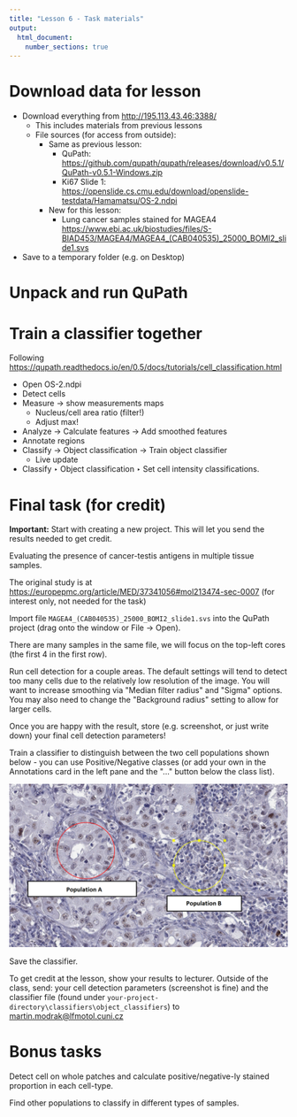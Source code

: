 ```yaml
---
title: "Lesson 6 - Task materials"
output: 
  html_document:
    number_sections: true
---
```



# Download data for lesson

- Download everything from http://195.113.43.46:3388/ 
  - This includes materials from previous lessons
  - File sources (for access from outside): 
    - Same as previous lesson:
      - QuPath: https://github.com/qupath/qupath/releases/download/v0.5.1/QuPath-v0.5.1-Windows.zip
      - Ki67 Slide 1: https://openslide.cs.cmu.edu/download/openslide-testdata/Hamamatsu/OS-2.ndpi
    - New for this lesson:
      - Lung cancer samples stained for MAGEA4 https://www.ebi.ac.uk/biostudies/files/S-BIAD453/MAGEA4/MAGEA4_(CAB040535)_25000_BOMI2_slide1.svs
- Save to a temporary folder (e.g. on Desktop)

# Unpack and run QuPath

# Train a classifier together

Following https://qupath.readthedocs.io/en/0.5/docs/tutorials/cell_classification.html

- Open OS-2.ndpi
- Detect cells
- Measure -> show measurements maps
  - Nucleus/cell area ratio (filter!)
  - Adjust max!
- Analyze -> Calculate features -> Add smoothed features
- Annotate regions
- Classify -> Object classification -> Train object classifier
  - Live update
- Classify ‣ Object classification ‣ Set cell intensity classifications.

# Final task (for credit)

**Important:** Start with creating a new project. This will let you send the results needed to get credit.

Evaluating the presence of cancer-testis antigens in multiple tissue samples. 

The original study is at https://europepmc.org/article/MED/37341056#mol213474-sec-0007 (for interest only, not needed for the task)

Import file `MAGEA4_(CAB040535)_25000_BOMI2_slide1.svs` into the QuPath project (drag onto the window or File -> Open). 

There are many samples in the same file, we will focus on the top-left cores (the first 4 in the first row).

Run cell detection for a couple areas. The default settings will tend to detect too many cells due to the relatively low resolution of the image. You will want to increase smoothing via "Median filter radius" and "Sigma" options. 
You may also need to change the "Background radius" setting to allow for larger cells.

Once you are happy with the result, store (e.g. screenshot, or just write down) your final cell detection parameters!

Train a classifier to distinguish between the two cell populations shown below - you can use Positive/Negative classes (or add your own in the Annotations card in the left pane and the "..." button below the class list).

![](populations-final-task.png)

Save the classifier.

To get credit at the lesson, show your results to lecturer. Outside of the class, send: your cell detection parameters (screenshot is fine) and the classifier file (found under `your-project-directory\classifiers\object_classifiers`) to martin.modrak@lfmotol.cuni.cz

<!-- 
Note to self: evaluate on 
Slide 1: 
   - Top 4, Left - 2
   - Bottom - 3, LEft-
Slide 2:
  - Left 4, Top - 2
  - Top 1, Right - 4 ( - 3without spaces)
  - Bottom -3, Left - 5 (-3 without spaces)
-->

# Bonus tasks

Detect cell on whole patches and calculate positive/negative-ly stained proportion in each cell-type.

Find other populations to classify in different types of samples.


